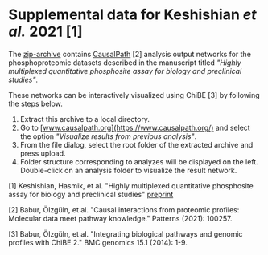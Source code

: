 # Supplemental data for Keshishian *et al.* 2021 [1]


The [zip-archive](https://github.com/broadinstitute/proteomics-SigPath-supplemental-data/blob/90190719b11b5b70be32e33ed0175cd3ffd6d552/SigPath-CausalPath-graphs.zip?raw=true) contains [CausalPath](https://www.causalpath.org/) [2] analysis output networks for the phosphoproteomic datasets described in the manuscript titled *"Highly multiplexed quantitative phosphosite assay for biology and preclinical studies"*. 

These networks can be interactively visualized using ChiBE [3] by following the steps below.

1. Extract this archive to a local directory.
2. Go to [www.causalpath.org](https://www.causalpath.org/) and select the option *"Visualize results from previous analysis"*.
3. From the file dialog, select the root folder of the extracted archive and press upload.
4. Folder structure corresponding to analyzes will be displayed on the left. Double-click on an analysis folder to visualize the result network.


[1] Keshishian, Hasmik, et al. "Highly multiplexed quantitative phosphosite assay for biology and preclinical studies" [preprint](https://doi.org/10.1101/2020.12.08.415281)

[2] Babur, &Ouml;lzg&uuml;ln, et al. "Causal interactions from proteomic profiles: Molecular data meet pathway knowledge." Patterns (2021): 100257.

[3] Babur, &Ouml;lzg&uuml;ln, et al. "Integrating biological pathways and genomic profiles with ChiBE 2." BMC genomics 15.1 (2014): 1-9.